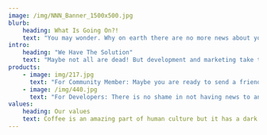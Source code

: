 ```yaml
---
image: /img/NNN_Banner_1500x500.jpg
blurb:
    heading: What Is Going On?!
    text: "You may wonder. Why on earth there are no more news about your new favorite crypto project? Your investment is shrinking and you have to fear that all developers are already dead and nobody on the Internet was informed?!"
intro:
    heading: "We Have The Solution"
    text: "Maybe not all are dead! But development and marketing take time and to shorten the waiting, NO NEWS NETWORK offers you your own NF-TV. With a comfortably designed living room, beautiful plants, colorful carpets and with a little luck a fresh bottle of Hopium, right at your fingertips."
products:
    - image: img/217.jpg
      text: "For Community Member: Maybe you are ready to send a friendly reminder to your favorite crypto project that their community is eagerly waiting to receive important and great news. Post your NF-TV to their Discord or send one directly to a core developer to draw their attention to the current lack of information."
    - image: /img/440.jpg
      text: "For Developers: There is no shame in not having news to announce. Even as a developer in the Crypto space you need a day off. You too can post a NF-TV in response and announce with joy: NO NEWS NETWORK has heard your community and there are no news to announce."
values:
    heading: Our values
    text: Coffee is an amazing part of human culture but it has a dark side too – one of colonialism and mindless abuse of natural resources and human lives. We want to turn this around and return the coffee trade to the drink’s exhilarating, empowering and unifying nature.
---
```


